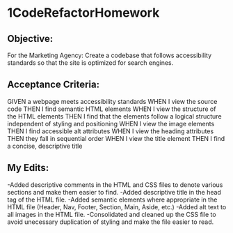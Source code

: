 # 1CodeRefactorHomework
<html>
  <body>
<h2>Objective:</h2>
For the Marketing Agency: Create a codebase that follows accessibility standards so that the site is optimized for search engines.

<h2>Acceptance Criteria:</h2>
GIVEN a webpage meets accessibility standards
WHEN I view the source code
THEN I find semantic HTML elements
WHEN I view the structure of the HTML elements
THEN I find that the elements follow a logical structure independent of styling and positioning
WHEN I view the image elements
THEN I find accessible alt attributes
WHEN I view the heading attributes
THEN they fall in sequential order
WHEN I view the title element
THEN I find a concise, descriptive title

<h2>My Edits:</h2>
-Added descriptive comments in the HTML and CSS files to denote various sections and make them easier to find.
-Added descriptive title in the head tag of the HTML file.
-Added semantic elements where appropriate in the HTML file (Header, Nav, Footer, Section, Main, Aside, etc.)
-Added alt text to all images in the HTML file.
-Consolidated and cleaned up the CSS file to avoid unecessary duplication of styling and make the file easier to read.
</body>
</html>

